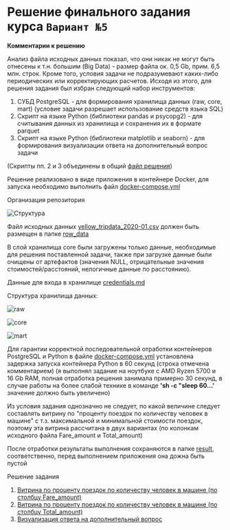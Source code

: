 # Решение финального задания курса ```Вариант №5```

**Комментарии к решению**

Анализ файла исходных данных показал, что они никак не могут быть отнесены к т.н. большим (Big Data) - размер файла ок. 0,5 Gb, прим. 6,5 млн. строк. Кроме того, условия задачи не подразумевают каких-либо периодических или корректирующих расчетов. Исходя из этого, для решения задания был избран следующий набор инструментов:

1. СУБД PostgreSQL - для формирования хранилища данных (raw, core, mart) (условие задачи разрешает использование средств языка SQL)
2. Скрипт на языке Python (библиотеки pandas и psycopg2) - для считывания данных из хранилища и сохранения их в формате parquet
3. Скрипт на языке Python (библиотеки matplotlib и seaborn) - для формирования визуализации ответа на дополнительный вопрос задачи

(Скрипты пп. 2 и 3 объединены в общий [файл решения](./scrypts/final_scrypt.py))

Решение реализовано в виде приложения в контейнере Docker, для запуска необходимо выполнить файл [docker-compose.yml](./docker-compose.yml)

Организация репозитория

![Структура](https://github.com/UncleJoe1973/1T_course/assets/29273924/1aa8ac1b-3474-4ad1-b7b1-da6ea1701426)

Файл исходных данных [yellow_tripdata_2020-01.csv](https://disk.yandex.ru/d/DKeoopbGH1Ttuw) должен быть размещен в папке [row_data](./row_data)

В слой хранилища core были загружены только данные, необходимые для решения поставленной задачи, также при загрузке данные были очищены от артефактов (значения NULL, отрицательные значения стоимостей/расстояний, нелогичные данные по расстоянию).

Данные для входа в хранилище [credentials.md](./credentials.md)

Структура хранилища данных:

![raw](https://github.com/UncleJoe1973/1T_course/assets/29273924/83314706-9529-4c95-87e5-622ef8b9adfb)

![core](https://github.com/UncleJoe1973/1T_course/assets/29273924/b3b62a18-7019-431c-ad43-eb8de91ab90b)

![mart](https://github.com/UncleJoe1973/1T_course/assets/29273924/d4db9af7-211b-4bb3-99d9-96f1a1a72c3c)

Для гарантии корректной последовательной отработки контейнеров PostgreSQL и Python в файле [docker-compose.yml](./docker-compose.yml) установлена задержка запуска контейнера Python в 60 секунд (строка отмечена комментарием) (я выполнял задание на ноутбуке с AMD Ryzen 5700 и 16 Gb RAM, полная отработка решения занимала примерно 30 секунд, в случае работы на более слабой технике в команде **'sh -c "sleep 60...'** значение должно быть увеличено)

Из условия задания однозначно не следует, по какой величине следует составлять витрину по "проценту поездок по количеству человек в машине" с т.з. максимальной и минимальной стоимости поездок, поэтому эта витрина рассчитана в двух вариантах (по колонкам исходного файла Fare_amount и Total_amount)

После отработки результаты выполнения сохраняются в папке [result](./result/), соответственно, перед выполнением приложения она дожна быть пустой

Решение задания

1. [Витрина по проценту поездок по количеству человек в машине (по столбцу Fare_amount)](./result/mart_1f.parquet)
2. [Витрина по проценту поездок по количеству человек в машине (по столбцу Total_amount)](./result/mart_1t.parquet)
3. [Визуализация ответа на дополнительный вопрос](./result/saved_figure.png)
